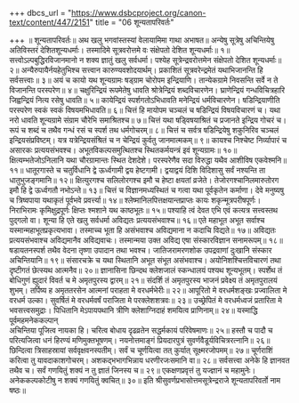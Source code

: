 +++
dbcs_url = "https://www.dsbcproject.org/canon-text/content/447/2151"
title = "06 शून्यतापरिवर्तः"

+++
॥ शून्यतापरिवर्तः॥
अथ खलु भगवांस्तस्यां वेलायामिमा गाथा अभाषत॥ 
अन्येषु सूत्रेषु अचिन्तियेषु 
अतिविस्तरं देशितशून्यधर्माः। 
तस्मादिमे सूत्रवरोत्तमे वः 
संक्षेपतो देशित शून्यधर्माः॥ १॥ 
सत्त्वोऽल्पबुद्धिरविजानमानो 
न शक्य ज्ञातुं खलु सर्वधर्मा। 
पश्येह सूत्रेन्द्रवरोत्तमेन 
संक्षेपतो देशित शून्यधर्माः॥ २॥ 
अन्यैरुपायैर्नयहेतुभिश्च 
सत्त्वान कारुण्यवशोदयार्थम्। 
प्रकाशितं सूत्रवरेन्द्रमेतं 
यथाभिजानन्ति हि सर्वसत्त्वाः॥ ३॥ 
अयं च कायो यथ शून्यग्रामः 
षड्ग्राम चोरोपम इन्द्रियाणि। 
तान्येकग्रामे निवसन्ति सर्वे 
न ते विजानन्ति परस्परेण॥ ४॥ 
चक्षुरिन्द्रियं रूपमेतेषु धावति 
श्रोत्रेन्द्रियं शब्दविचारणेन। 
घ्राणेन्द्रियं गन्धविचित्रहारि
जिह्वन्द्रियं नित्य रसेषु धावति॥ ५॥ 
कायेन्द्रियं स्पर्शगतोऽभिधावति 
मनेन्द्रियं धर्मविचारणेन। 
षडिन्द्रियाणीति परस्परेण 
स्वकं स्वकं विषयमभिधावति॥ ६॥ 
चित्तं हि मायोपम चञ्चलं च 
षडिन्द्रियं विषयविचारणं च। 
यथा नरो धावति शून्यग्रामे 
संग्राम चौरेभि समाश्रितश्च॥ ७॥ 
चित्तं यथा षड्विषयाश्रितं च 
प्रजानते इन्द्रिय गोचरं च। 
रूपं च शब्दं च तथैव गन्धं 
रसं च स्पर्श तथ धर्मगोचरम्॥ ८॥ 
चित्तं च सर्वत्र षडिन्द्रियेषु 
शकुनिरिव चञ्चलं इन्द्रियसंप्रविष्टम्। 
यत्र यत्रेन्द्रियसंश्रितं च 
न चेन्द्रियं कुर्वतु जानमात्मकम्॥ ९॥ 
कायश्च निश्चेष्ट निर्व्यापारं च 
असारकः प्रत्ययसंभवश्च। 
अभूतविकल्पसमुत्थितश्च
स्थितकर्मयन्त्रं इवं शून्यग्रामः॥ १०॥ 
क्षित्यम्भतेजोऽनिलानि यथा 
चौरग्रामान्तः स्थित देशदेशे। 
परस्परेणैव सदा विरुद्धा 
यथैव आशीविष एकवेश्मनि॥ ११॥ 
धातूरगास्ते च चतुर्विधानि 
द्वे ऊर्ध्वगामी द्वय हेष्टगामी। 
द्वयाद्वयं दिशि विदिशासु सर्वं
नश्यन्ति ता धातुभुजङ्गमानि॥ १२॥ 
क्षित्युरगश्च सलिलोरगश्च 
इमौ च हेष्टा क्षयतां व्रजेते। 
तेजोरगश्चानिलमारुतोरग 
इमौ हि द्वे ऊर्ध्वगतौ नभोऽन्ते॥ १३॥ 
चित्तं च विज्ञानमध्यस्थितं च 
गत्वा यथा पूर्वकृतेन कर्माणा। 
देवे मनुष्यषु च त्रिष्वपाया 
यथाकृतं पूर्वभवे प्रवर्त्त्या॥ १४॥ 
श्लेष्मानिलपित्तक्षयान्तप्राप्तः 
कायः शकृन्मूत्रपरीषपूर्णः। 
निराभिरामः कृमिक्षुद्रपूर्णः
क्षिप्तः श्मशाने यथ काष्ठभूतः॥ १५॥ 
पश्याहि त्वं देवत एभि एवं 
कत्यत्र सत्त्वस्तथ पुद्गलो वा।
शून्या हि एते खलु सर्वधर्मा 
अविद्यतः प्रत्ययसंभवाश्च॥ १६॥
एते महाभूत अभूत सर्वाश्च 
यस्मान्महाभूतप्रकृत्यभावा। 
तस्माच्च भूता हि असंभवाश्च 
अविद्यमाना न कदाचि विद्यते॥ १७॥ 
अविद्यतः प्रत्ययसंभवाश्च 
अविद्यमानैव अविद्यवाचः। 
तस्मान्मया उक्त अविद्य एषा 
संस्कारविज्ञान सनामरूपम्॥ १८॥
षडायतनस्पर्श तथैव वेदना 
तृष्णा उपादान तथा भवश्च। 
जातिजरामरणशोक उपद्रवाणां 
दुःखानि संस्कार अचिन्तियानि॥ १९॥ 
संसारचक्रे च यथा स्थितानि 
अभूत संभूत असंभवाश्च। 
अयोनिशश्चित्तविचारणं तथा
दृष्टीगतं छेत्स्यथ आत्मनैव॥ २०॥ 
ज्ञानासिना छिन्दथ क्लेशजालं 
स्कन्धालयं पश्यथ शून्यभूतम्। 
स्पर्शेथ तं बोधिगुणं ह्युदारं 
विवर्त च मे  अमृतपुरस्य द्वारम्॥ २१॥ 
संदर्शि तं अमृतपुरस्य भाजनं 
प्रवेक्ष्य  तं अमृतपुरालयं शुभम्। 
तर्पिष्य ह अमृततरसेन आत्मनां 
पराहता मे वरधर्मभेरीः॥ २२॥ 
आपूरितो मे वरधर्मशङ्खः 
प्रज्वालिता मे वरधर्म उल्का। 
सुवर्षितं मे वरधर्मवर्षं 
पराजिता मे परक्लेशशत्रवः॥ २३॥ 
उच्छ्रेपितं मे वरधर्मध्वजं 
प्रतारिता मे भवसत्त्वसमुद्राः। 
पिधितानि मेऽपायपथानि त्रीणि 
क्लेशाग्निदाहं शमयित्व प्राणिनाम्॥ २४॥ 
यस्माद्धि पूर्वमहमनेककल्पान्  
अचिन्तिया पूजित्व नायका हि। 
चरित्व बोधाय दृढव्रतेन
सद्धर्मकायं परिवेषमाणः॥ २५॥ 
हस्तौ च पादौ च परित्यजित्वा 
धनं हिरण्यं मणिमुक्तभूषणम्। 
नयनोत्तमाङ्गं प्रियदारपुत्रं 
सुवर्णवैडूर्यविचित्ररत्नानि॥ २६॥ 
छिन्दित्वा त्रिसाहस्रायां सर्ववृक्षवनस्पतीम्। 
सर्वं च चूर्णयित्वा तत् कुर्यात् सूक्ष्मरजोपमम्॥ २७॥ 
चूर्णराशिं करित्वा तु यावदाकाशगोचरम्। 
अशकद्भभागभिन्नाय धरणीरजःसमानि वा॥ २८॥ 
सर्वसत्त्वा अनेके हि ज्ञानवत तथैव च। 
सर्वं गणयितुं शक्यं न तु ज्ञातं जिनस्य च॥ २९॥ 
एकक्षणप्रवृत्तं तु यज्ज्ञानं च महामुनेः। 
अनेककल्पकोटीषु न शक्यं गणयितुं क्वचित्॥ ३०॥ 
इति श्रीसुवर्णप्रभासोत्तमसूत्रेन्द्रराजे शून्यतापरिवर्तो
नाम षष्ठः॥
